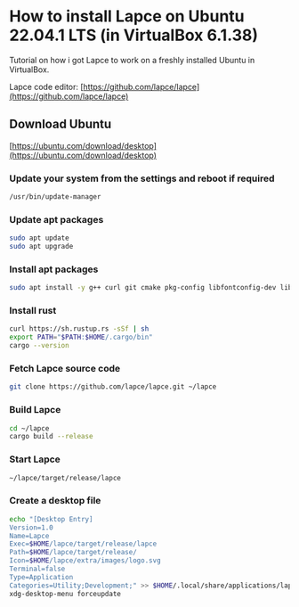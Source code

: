 # How to install Lapce on Ubuntu 22.04.1 LTS (in VirtualBox 6.1.38)

Tutorial on how i got Lapce to work on a freshly installed Ubuntu in VirtualBox.

Lapce code editor: [https://github.com/lapce/lapce](https://github.com/lapce/lapce)

## Download Ubuntu

[https://ubuntu.com/download/desktop](https://ubuntu.com/download/desktop)

### Update your system from the settings and reboot if required

```bash
/usr/bin/update-manager
```

### Update apt packages
```bash
sudo apt update
sudo apt upgrade
```

### Install apt packages
```bash
sudo apt install -y g++ curl git cmake pkg-config libfontconfig-dev libgtk-3-dev
```

### Install rust
```bash
curl https://sh.rustup.rs -sSf | sh
export PATH="$PATH:$HOME/.cargo/bin"
cargo --version
```

### Fetch Lapce source code
```bash
git clone https://github.com/lapce/lapce.git ~/lapce
```

### Build Lapce
```bash
cd ~/lapce
cargo build --release
```

### Start Lapce
```bash
~/lapce/target/release/lapce
```

### Create a desktop file
```bash
echo "[Desktop Entry]
Version=1.0
Name=Lapce
Exec=$HOME/lapce/target/release/lapce
Path=$HOME/lapce/target/release/
Icon=$HOME/lapce/extra/images/logo.svg
Terminal=false
Type=Application
Categories=Utility;Development;" >> $HOME/.local/share/applications/lapce.desktop
xdg-desktop-menu forceupdate
```
